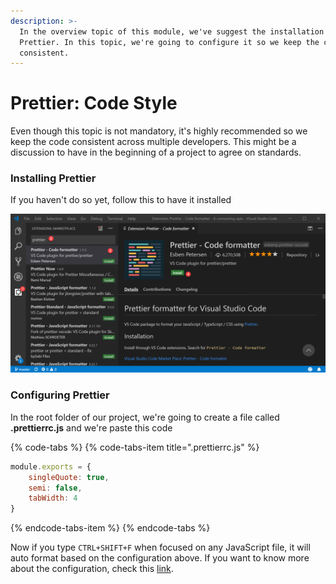 ```yaml
---
description: >-
  In the overview topic of this module, we've suggest the installation of
  Prettier. In this topic, we're going to configure it so we keep the code style
  consistent.
---
```


# Prettier: Code Style

Even though this topic is not mandatory, it's highly recommended so we keep the code consistent across multiple developers. This might be a discussion to have in the beginning of a project to agree on standards. 

### Installing Prettier

If you haven't do so yet, follow this to have it installed

![](../.gitbook/assets/prettier.png)

### Configuring Prettier

In the root folder of our project, we're going to create a file called **.prettierrc.js** and we're paste this code

{% code-tabs %}
{% code-tabs-item title=".prettierrc.js" %}
```javascript
module.exports = {
    singleQuote: true,
    semi: false,
    tabWidth: 4
}
```
{% endcode-tabs-item %}
{% endcode-tabs %}

Now if you type `CTRL+SHIFT+F` when focused on any JavaScript file, it will auto format based on the configuration above. If you want to know more about the configuration, check this [link](https://marketplace.visualstudio.com/items?itemName=esbenp.prettier-vscode).


